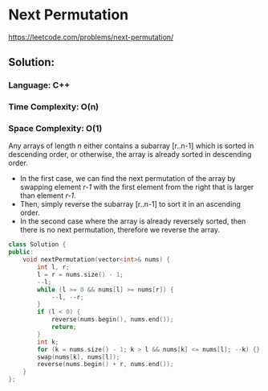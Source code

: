 # Next Permutation
https://leetcode.com/problems/next-permutation/

## Solution: 
### Language: C++
### Time Complexity: O(n)
### Space Complexity: O(1)


Any arrays of length *n* either contains a subarray [r..n-1] which is sorted in descending order, or otherwise, the array is already sorted in descending order.

* In the first case, we can find the next permutation of the array by swapping element *r-1* with the first element from the right that is larger than element *r-1*.
* Then, simply reverse the subarray [r..n-1] to sort it in an ascending order.
* In the second case where the array is already reversely sorted, then there is no next permutation, therefore we reverse the array.


```c++
class Solution {
public:
    void nextPermutation(vector<int>& nums) {
        int l, r;
        l = r = nums.size() - 1;
        --l;
        while (l >= 0 && nums[l] >= nums[r]) {
            --l, --r;
        }
        if (l < 0) {
            reverse(nums.begin(), nums.end());
            return;
        }
        int k;
        for (k = nums.size() - 1; k > l && nums[k] <= nums[l]; --k) {}
        swap(nums[k], nums[l]);
        reverse(nums.begin() + r, nums.end());
    }
};
```


